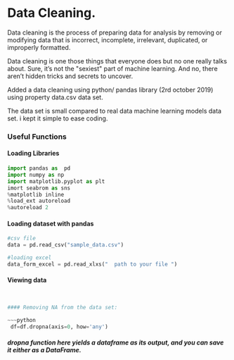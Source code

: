 # Data Cleaning.


Data cleaning is the process of preparing data for analysis by removing or modifying data
that is incorrect, incomplete, irrelevant, duplicated, or improperly formatted.



Data cleaning is one those things that everyone does but no one really talks about. 
Sure, it’s not the "sexiest" part of machine
learning. And no, there aren’t hidden tricks and secrets to uncover.

 Added a data cleaning using python/ pandas library (2rd october 2019) using property data.csv  data set.
 
 
 
 The data set  is small compared to real data machine learning models data set. i kept it simple to ease coding.



### Useful Functions 

#### Loading Libraries
~~~python
import pandas as  pd 
import numpy as np 
import matplotlib.pyplot as plt
imort seabrom as sns 
%matplotlib inline 
%load_ext autoreload
%autoreload 2
~~~

#### Loading dataset with pandas 
~~~python
#csv file
data = pd.read_csv("sample_data.csv")

#loading excel
data_form_excel = pd.read_xlxs("  path to your file ")
~~~

#### Viewing data 

~~~python 


#### Removing NA from the data set:

~~~python
 df=df.dropna(axis=0, how='any')
~~~

##### dropna function here yields a dataframe as its output, and you can save it either as a DataFrame.
